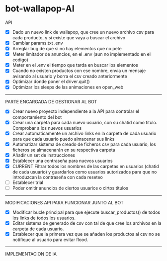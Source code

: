 # bot-wallapop-AI

API
- [x] Dado un nuevo link de wallapop, que cree un nuevo archivo csv para cada producto, y si existe que vaya a buscar el archivo
- [x] Cambiar params.txt .env
- [x] Arreglar bug de que si no hay elementos que no pete
- [x] Meter limitador de anuncios, en el .env (aun no implementado en el codigo)
- [x] Meter en el .env el tiempo que tarda en buscar los elementos
- [x] Cuando no existen productos con ese nombre, envia un mensaje avisando al usuario y borra el csv creado anteriormente
- [x] Optimizar donde poner el driver.quit()
- [x] Optimizar los sleeps de las animaciones en open_web
----------
PARTE ENCARGADA DE GESTIONAR AL BOT
- [x] Crear nuevo proyecto independiente a la API para controlar el comportamiento del bot
- [x] Crear una carpeta para cada nuevo usuario, con su chatid como titulo. Comprobar a los nuevos usuarios
- [x] Crear automaticamente un archivo links en la carpeta de cada usuario para que cada usuario puedo almacenar sus links
- [x] Automatizar sistema de creado de ficheros csv para cada usuario, los ficheros se almacenarán en su respectiva carpeta
- [x] Añadir un set de instrucciones
- [x] Establecer una contraseña para nuevos usuarios
- [x] CURRENT Filtrar todos los nombres de las carpetas en usuarios (chatid de cada usuario) y guardarlos como usuarios autorizados para que no introduzcan la contraseña con cada reseteo
- [ ] Establecer trial
- [ ] Poder omitir anuncios de ciertos usuarios o cirtos titulos
----------
MODIFICACIONES API PARA FUNCIONAR JUNTO AL BOT
- [x] Modificar bucle principal para que ejecute buscar_productos() de todos los links de todos los usuarios.
- [x] Editar sistema de generado de csv con tal de que cree los archivos en la carpeta de cada usuario.
- [x] Establecer que la primera vez que se añaden los productos al csv no se notifique al usuario para evitar flood.
----------
IMPLEMENTACION DE IA
